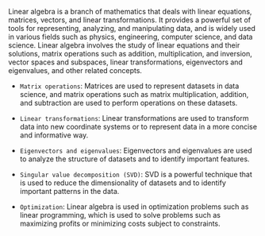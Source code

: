 Linear algebra is a branch of mathematics that deals with linear equations, matrices, vectors, and linear transformations. It provides a powerful set of tools for representing, analyzing, and manipulating data, and is widely used in various fields such as physics, engineering, computer science, and data science. Linear algebra involves the study of linear equations and their solutions, matrix operations such as addition, multiplication, and inversion, vector spaces and subspaces, linear transformations, eigenvectors and eigenvalues, and other related concepts.

- `Matrix operations`: Matrices are used to represent datasets in data science, and matrix operations such as matrix multiplication, addition, and subtraction are used to perform operations on these datasets.

- `Linear transformations`: Linear transformations are used to transform data into new coordinate systems or to represent data in a more concise and informative way.

- `Eigenvectors and eigenvalues`: Eigenvectors and eigenvalues are used to analyze the structure of datasets and to identify important features.

- `Singular value decomposition (SVD)`: SVD is a powerful technique that is used to reduce the dimensionality of datasets and to identify important patterns in the data.

- `Optimization`: Linear algebra is used in optimization problems such as linear programming, which is used to solve problems such as maximizing profits or minimizing costs subject to constraints.
